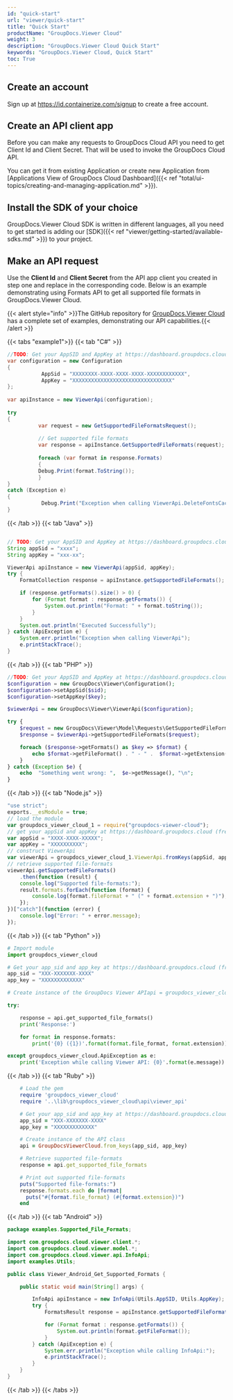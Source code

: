 ```yaml
---
id: "quick-start"
url: "viewer/quick-start"
title: "Quick Start"
productName: "GroupDocs.Viewer Cloud"
weight: 3
description: "GroupDocs.Viewer Cloud Quick Start"
keywords: "GroupDocs.Viewer Cloud, Quick Start"
toc: True
---
```


## Create an account

Sign up at <https://id.containerize.com/signup> to create a free account.

## Create an API client app

Before you can make any requests to GroupDocs Cloud API you need to get Client Id and Client Secret. That will be used to invoke the GroupDocs Cloud API.

You can get it from existing Application or create new Application from [Applications View of GroupDocs Cloud Dashboard]({{< ref "total/ui-topics/creating-and-managing-application.md" >}}).

## Install the SDK of your choice

GroupDocs.Viewer Cloud SDK is written in different languages, all you need to get started is adding our [SDK]({{< ref "viewer/getting-started/available-sdks.md" >}}) to your project.

## Make an API request

Use the **Client Id** and **Client Secret** from the API app client you created in step one and replace in the corresponding code. Below is an example demonstrating using Formats API to get all supported file formats in GroupDocs.Viewer Cloud.

{{< alert style="info" >}}The GitHub repository for [GroupDocs.Viewer Cloud](https://github.com/groupdocs-viewer-cloud) has a complete set of examples, demonstrating our API capabilities.{{< /alert >}}

{{< tabs "example1">}}
{{< tab "C#" >}}

```csharp
//TODO: Get your AppSID and AppKey at https://dashboard.groupdocs.cloud (free registration is required).
var configuration = new Configuration
{
           AppSid = "XXXXXXXX-XXXX-XXXX-XXXX-XXXXXXXXXXXX",
           AppKey = "XXXXXXXXXXXXXXXXXXXXXXXXXXXXXXXX"
};
 
var apiInstance = new ViewerApi(configuration);
 
try
{
          var request = new GetSupportedFileFormatsRequest();
 
          // Get supported file formats
          var response = apiInstance.GetSupportedFileFormats(request);
 
          foreach (var format in response.Formats)
          {
          Debug.Print(format.ToString());
          }
}
catch (Exception e)
{
           Debug.Print("Exception when calling ViewerApi.DeleteFontsCache: " + e.Message);
}
```

{{< /tab >}}
{{< tab "Java" >}}

```java

// TODO: Get your AppSID and AppKey at https://dashboard.groupdocs.cloud (free registration is required).
String appSid = "xxxx";
String appKey = "xxx-xx";

ViewerApi apiInstance = new ViewerApi(appSid, appKey);
try {
	FormatCollection response = apiInstance.getSupportedFileFormats();

	if (response.getFormats().size() > 0) {
		for (Format format : response.getFormats()) {
			System.out.println("Format: " + format.toString());
		}
	}
	System.out.println("Executed Successfully");
} catch (ApiException e) {
	System.err.println("Exception when calling ViewerApi");
	e.printStackTrace();
}
```

{{< /tab >}}
{{< tab "PHP" >}}

```php
//TODO: Get your AppSID and AppKey at https://dashboard.groupdocs.cloud (free registration is required).
$configuration = new GroupDocs\Viewer\Configuration();
$configuration->setAppSid($sid);
$configuration->setAppKey($key);

$viewerApi = new GroupDocs\Viewer\ViewerApi($configuration); 

try {
    $request = new GroupDocs\Viewer\Model\Requests\GetSupportedFileFormatsRequest();
    $response = $viewerApi->getSupportedFileFormats($request);

    foreach ($response->getFormats() as $key => $format) {
        echo $format->getFileFormat() . " - " .  $format->getExtension(), "\n";
    }
} catch (Exception $e) {
    echo  "Something went wrong: ",  $e->getMessage(), "\n";    
}

```

{{< /tab >}}
{{< tab "Node.js" >}}

```js
"use strict";
exports.__esModule = true;
// load the module
var groupdocs_viewer_cloud_1 = require("groupdocs-viewer-cloud");
// get your appSid and appKey at https://dashboard.groupdocs.cloud (free registration is required).
var appSid = "XXXX-XXXX-XXXXX";
var appKey = "XXXXXXXXXX";
// construct ViewerApi
var viewerApi = groupdocs_viewer_cloud_1.ViewerApi.fromKeys(appSid, appKey);
// retrieve supported file-formats
viewerApi.getSupportedFileFormats()
    .then(function (result) {
    console.log("Supported file-formats:");
    result.formats.forEach(function (format) {
        console.log(format.fileFormat + " (" + format.extension + ")");
    });
})["catch"](function (error) {
    console.log("Error: " + error.message);
});

```

{{< /tab >}}
{{< tab "Python" >}}

```python
# Import module
import groupdocs_viewer_cloud

# Get your app_sid and app_key at https://dashboard.groupdocs.cloud (free registration is required).
app_sid = "XXX-XXXXXXX-XXXX"
app_key = "XXXXXXXXXXXXX"

# Create instance of the GroupDocs Viewer APIapi = groupdocs_viewer_cloud.ViewerApi.from_keys(app_sid, app_key)

try:

    response = api.get_supported_file_formats()
    print('Response:')

    for format in response.formats:
        print('{0} ({1})'.format(format.file_format, format.extension)) 

except groupdocs_viewer_cloud.ApiException as e:
    print('Exception while calling Viewer API: {0}'.format(e.message))
```

{{< /tab >}}
{{< tab "Ruby" >}}

```ruby
	# Load the gem
	require 'groupdocs_viewer_cloud'
	require '..\lib\groupdocs_viewer_cloud\api\viewer_api'

	# Get your app_sid and app_key at https://dashboard.groupdocs.cloud (free registration is required).
	app_sid = "XXX-XXXXXXX-XXXX"
	app_key = "XXXXXXXXXXXXX"

	# Create instance of the API class
	api = GroupDocsViewerCloud.from_keys(app_sid, app_key)

	# Retrieve supported file-formats
	response = api.get_supported_file_formats

	# Print out supported file-formats
	puts("Supported file-formats:")
	response.formats.each do |format|
	  puts("#{format.file_format} (#{format.extension})") 
	end
```

{{< /tab >}}
{{< tab "Android" >}}

```java
package examples.Supported_File_Formats;

import com.groupdocs.cloud.viewer.client.*;
import com.groupdocs.cloud.viewer.model.*;
import com.groupdocs.cloud.viewer.api.InfoApi;
import examples.Utils;

public class Viewer_Android_Get_Supported_Formats {

	public static void main(String[] args) {

		InfoApi apiInstance = new InfoApi(Utils.AppSID, Utils.AppKey);
		try {
			FormatsResult response = apiInstance.getSupportedFileFormats();

			for (Format format : response.getFormats()) {
				System.out.println(format.getFileFormat());
			}
		} catch (ApiException e) {
			System.err.println("Exception while calling InfoApi:");
			e.printStackTrace();
		}
	}
}
```

{{< /tab >}}
{{< /tabs >}}